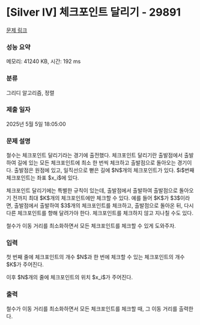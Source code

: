 # [Silver IV] 체크포인트 달리기 - 29891 

[문제 링크](https://www.acmicpc.net/problem/29891) 

### 성능 요약

메모리: 41240 KB, 시간: 192 ms

### 분류

그리디 알고리즘, 정렬

### 제출 일자

2025년 5월 5일 18:05:00

### 문제 설명

<p>철수는 체크포인트 달리기라는 경기에 출전했다. 체크포인트 달리기란 출발점에서 출발하여 길에 있는 모든 체크포인트에 최소 한 번씩 체크하고 출발점으로 돌아오는 경기이다. 출발점은 원점에 있고, 일직선으로 뻗은 길에 $N$개의 체크포인트가 있다. $i$번째 체크포인트는 좌표 $x_i$에 있다.</p>

<p>체크포인트 달리기에는 특별한 규칙이 있는데, 출발점에서 출발하여 출발점으로 돌아오기 전까지 최대 $K$개의 체크포인트에만 체크할 수 있다. 예를 들어 $K$가 $3$이라면, 출발점에서 출발하여 $3$개의 체크포인트를 체크하고, 출발점으로 돌아온 뒤, 다시 다른 체크포인트를 향해 달려가야 한다. 체크포인트를 체크하지 않고 지나칠 수도 있다.</p>

<p>철수가 이동 거리를 최소화하면서 모든 체크포인트를 체크할 수 있게 도와주자.</p>

### 입력 

 <p>첫 번째 줄에 체크포인트의 개수 $N$과 한 번에 체크할 수 있는 체크포인트의 개수 $K$가 주어진다.</p>

<p>이후 $N$개의 줄에 체크포인트의 위치 $x_i$가 주어진다.</p>

### 출력 

 <p>철수가 이동 거리를 최소화하면서 모든 체크포인트를 체크할 때, 그 이동 거리를 출력한다.</p>

